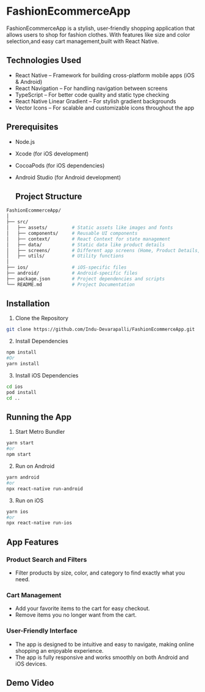 # FashionEcommerceApp
FashionEcommerceApp is a stylish, user-friendly shopping application that allows users to shop for fashion clothes. With features like size and color selection,and easy cart management,built with React Native.

## Technologies Used
* React Native – Framework for building cross-platform mobile apps (iOS & Android)
* React Navigation – For handling navigation between screens
* TypeScript – For better code quality and static type checking
* React Native Linear Gradient – For stylish gradient backgrounds
* Vector Icons – For scalable and customizable icons throughout the app

## Prerequisites
* Node.js 
* Xcode (for iOS development) 
* CocoaPods (for iOS dependencies) 
* Android Studio (for Android development)

  ## Project Structure
```bash
FashionEcommerceApp/
│
├── src/
│   ├── assets/         # Static assets like images and fonts
│   ├── components/     # Reusable UI components
│   ├── context/        # React Context for state management
│   ├── data/           # Static data like product details
│   ├── screens/        # Different app screens (Home, Product Details, Cart, etc.)
│   ├── utils/          # Utility functions
│
├── ios/                # iOS-specific files
├── android/            # Android-specific files
├── package.json        # Project dependencies and scripts
└── README.md           # Project Documentation
```
## Installation
1. Clone the Repository
```bash
git clone https://github.com/Indu-Devarapalli/FashionEcommerceApp.git
```
2. Install Dependencies
```bash
npm install
#Or 
yarn install
```
3. Install iOS Dependencies
```bash
cd ios
pod install
cd ..
```
## Running the App
1. Start Metro Bundler
```bash
yarn start
#or
npm start
```
2. Run on Android
```bash
yarn android
#or
npx react-native run-android
```
3. Run on iOS
```bash
yarn ios
#or
npx react-native run-ios
```
## App Features
### Product Search and Filters
* Filter products by size, color, and category to find exactly what you need.
### Cart Management
* Add your favorite items to the cart for easy checkout.
* Remove items you no longer want from the cart.
### User-Friendly Interface
* The app is designed to be intuitive and easy to navigate, making online shopping an enjoyable experience.
* The app is fully responsive and works smoothly on both Android and iOS devices.

## Demo Video






